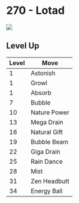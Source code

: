 # 270 - Lotad
![][270]

## Level Up

Level | Move
---   | ---
  1   | Astonish
  1   | Growl
  1   | Absorb
  7   | Bubble
 10   | Nature Power
 13   | Mega Drain
 16   | Natural Gift
 19   | Bubble Beam
 22   | Giga Drain
 25   | Rain Dance
 28   | Mist
 31   | Zen Headbutt
 34   | Energy Ball



[270]: ../img/pokemon/270.png

